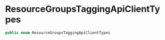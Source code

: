 # ResourceGroupsTaggingApiClientTypes

``` swift
public enum ResourceGroupsTaggingApiClientTypes 
```
